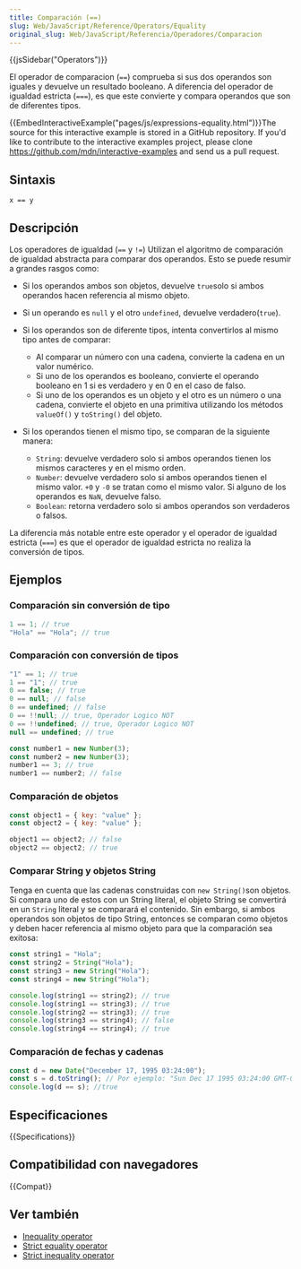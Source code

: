 ```yaml
---
title: Comparación (==)
slug: Web/JavaScript/Reference/Operators/Equality
original_slug: Web/JavaScript/Referencia/Operadores/Comparacion
---
```


{{jsSidebar("Operators")}}

El operador de comparacion (`==`) comprueba si sus dos operandos son iguales y devuelve un resultado booleano. A diferencia del operador de igualdad estricta (`===`), es que este convierte y compara operandos que son de diferentes tipos.

{{EmbedInteractiveExample("pages/js/expressions-equality.html")}}The source for this interactive example is stored in a GitHub repository. If you'd like to contribute to the interactive examples project, please clone <https://github.com/mdn/interactive-examples> and send us a pull request.

## Sintaxis

```
x == y
```

## Descripción

Los operadores de igualdad (`==` y `!=`) Utilizan el algoritmo de comparación de igualdad abstracta para comparar dos operandos. Esto se puede resumir a grandes rasgos como:

- Si los operandos ambos son objetos, devuelve `true`solo si ambos operandos hacen referencia al mismo objeto.
- Si un operando es `null` y el otro `undefined`, devuelve verdadero(`true`).
- Si los operandos son de diferente tipos, intenta convertirlos al mismo tipo antes de comparar:

  - Al comparar un número con una cadena, convierte la cadena en un valor numérico.
  - Si uno de los operandos es booleano, convierte el operando booleano en 1 si es verdadero y en 0 en el caso de falso.
  - Si uno de los operandos es un objeto y el otro es un número o una cadena, convierte el objeto en una primitiva utilizando los métodos `valueOf()` y `toString()` del objeto.

- Si los operandos tienen el mismo tipo, se comparan de la siguiente manera:

  - `String`: devuelve verdadero solo si ambos operandos tienen los mismos caracteres y en el mismo orden.
  - `Number`: devuelve verdadero solo si ambos operandos tienen el mismo valor. `+0` y `-0` se tratan como el mismo valor. Si alguno de los operandos es `NaN`, devuelve falso.
  - `Boolean`: retorna verdadero solo si ambos operandos son verdaderos o falsos.

La diferencia más notable entre este operador y el operador de igualdad estricta (`===`) es que el operador de igualdad estricta no realiza la conversión de tipos.

## Ejemplos

### Comparación sin conversión de tipo

```js
1 == 1; // true
"Hola" == "Hola"; // true
```

### Comparación con conversión de tipos

```js
"1" == 1; // true
1 == "1"; // true
0 == false; // true
0 == null; // false
0 == undefined; // false
0 == !!null; // true, Operador Logico NOT
0 == !!undefined; // true, Operador Logico NOT
null == undefined; // true

const number1 = new Number(3);
const number2 = new Number(3);
number1 == 3; // true
number1 == number2; // false
```

### Comparación de objetos

```js
const object1 = { key: "value" };
const object2 = { key: "value" };

object1 == object2; // false
object2 == object2; // true
```

### Comparar String y objetos String

Tenga en cuenta que las cadenas construidas con `new String()`son objetos. Si compara uno de estos con un String literal, el objeto String se convertirá en un `String` literal y se comparará el contenido. Sin embargo, si ambos operandos son objetos de tipo String, entonces se comparan como objetos y deben hacer referencia al mismo objeto para que la comparación sea exitosa:

```js
const string1 = "Hola";
const string2 = String("Hola");
const string3 = new String("Hola");
const string4 = new String("Hola");

console.log(string1 == string2); // true
console.log(string1 == string3); // true
console.log(string2 == string3); // true
console.log(string3 == string4); // false
console.log(string4 == string4); // true
```

### Comparación de fechas y cadenas

```js
const d = new Date("December 17, 1995 03:24:00");
const s = d.toString(); // Por ejemplo: "Sun Dec 17 1995 03:24:00 GMT-0800 (Hora estándar del Pacífico)"
console.log(d == s); //true
```

## Especificaciones

{{Specifications}}

## Compatibilidad con navegadores

{{Compat}}

## Ver también

- [Inequality operator](/es/docs/Web/JavaScript/Reference/Operators/Inequality)
- [Strict equality operator](/es/docs/Web/JavaScript/Reference/Operators/Strict_equality)
- [Strict inequality operator](/es/docs/Web/JavaScript/Reference/Operators/Strict_inequality)
